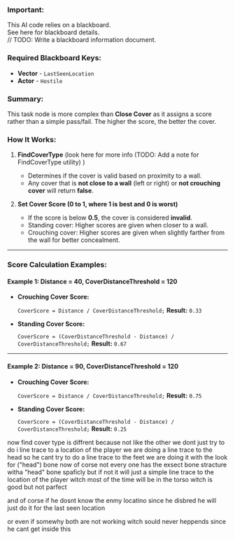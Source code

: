 

### **Important:**

This AI code relies on a blackboard.  
See here for blackboard details.  
// TODO: Write a blackboard information document.

### **Required Blackboard Keys:**

- **Vector** - `LastSeenLocation`
- **Actor** - `Hostile`
### **Summary:**

This task node is more complex than **Close Cover** as it assigns a score rather than a simple pass/fail. The higher the score, the better the cover.

### **How It Works:**

1. **FindCoverType** (look here for more info (TODO: Add a note for FindCoverType utility) )
    
    - Determines if the cover is valid based on proximity to a wall.
    - Any cover that is **not close to a wall** (left or right) or **not crouching cover** will return **false**.
    
2. **Set Cover Score (0 to 1, where 1 is best and 0 is worst)**
    
    - If the score is below **0.5**, the cover is considered **invalid**.
    - Standing cover: Higher scores are given when closer to a wall.
    - Crouching cover: Higher scores are given when slightly farther from the wall for better concealment.

---

### **Score Calculation Examples:**

#### **Example 1: Distance = 40, CoverDistanceThreshold = 120**

- **Crouching Cover Score:**

    `CoverScore = Distance / CoverDistanceThreshold;`
    **Result:** `0.33`
    
- **Standing Cover Score:**
    
    `CoverScore = (CoverDistanceThreshold - Distance) / CoverDistanceThreshold;`
    **Result:** `0.67`
---

#### **Example 2: Distance = 90, CoverDistanceThreshold = 120**

- **Crouching Cover Score:**

    `CoverScore = Distance / CoverDistanceThreshold;`
    **Result:** `0.75`
    
- **Standing Cover Score:**
  
    `CoverScore = (CoverDistanceThreshold - Distance) / CoverDistanceThreshold;`
    **Result:** `0.25`
    



now find cover type is diffrent because not like the other we dont just try to do i line trace to a location of the player we are doing a line trace to the head so he cant try to do a line trace to the feet we are doing it with the look for ("head") bone now of corse not every one has the exsect bone stracture witha "head" bone spaficly but if not it will just a simple line trace to the location of the player witch most of the time will be in the torso witch is good but not parfect 

and of corse if he dosnt know the enmy locatino since he disbred he will just do it for the last seen location 

or even if somewhy both are not working witch sould never heppends since he cant get inside this 